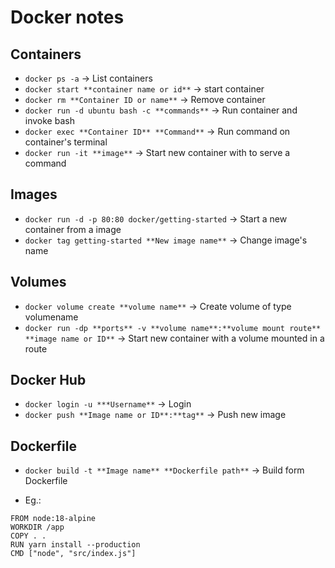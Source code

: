 # Docker notes

## Containers

- `docker ps -a` -> List containers
- `docker start **container name or id**` -> start container
- `docker rm **Container ID or name**` -> Remove container
- `docker run -d ubuntu bash -c **commands**` -> Run container and invoke bash
- `docker exec **Container ID** **Command**` -> Run command on container's terminal
- `docker run -it **image**` -> Start new container with to serve a command

## Images

- `docker run -d -p 80:80 docker/getting-started` -> Start a new container from a image
- `docker tag getting-started **New image name**` -> Change image's name

## Volumes

- `docker volume create **volume name**` -> Create volume of type volumename
- `docker run -dp **ports** -v **volume name**:**volume mount route** **image name or ID**` -> Start new container with a volume mounted in a route

## Docker Hub

- `docker login -u ***Username**` -> Login
- `docker push **Image name or ID**:**tag**` -> Push new image

## Dockerfile

- `docker build -t **Image name** **Dockerfile path**` -> Build form Dockerfile

- Eg.:

```console
FROM node:18-alpine
WORKDIR /app
COPY . .
RUN yarn install --production
CMD ["node", "src/index.js"]
```
